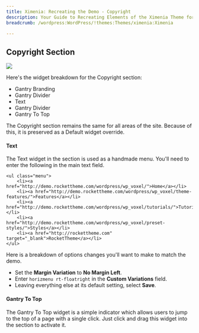 ```yaml
---
title: Ximenia: Recreating the Demo - Copyright
description: Your Guide to Recreating Elements of the Ximenia Theme for WordPress
breadcrumb: /wordpress:WordPress/!themes:Themes/ximenia:Ximenia

---
```


Copyright Section
-----
![][demo2]

Here's the widget breakdown for the Copyright section:

* Gantry Branding
* Gantry Divider
* Text
* Gantry Divider
* Gantry To Top

The Copyright section remains the same for all areas of the site. Because of this, it is preserved as a Default widget override.

#### Text
The Text widget in the section is used as a handmade menu. You'll need to enter the following in the main text field.

~~~
<ul class="menu">
	<li><a href="http://demo.rockettheme.com/wordpress/wp_voxel/">Home</a></li>
	<li><a href="http://demo.rockettheme.com/wordpress/wp_voxel/theme-features/">Features</a></li>
	<li><a href="http://demo.rockettheme.com/wordpress/wp_voxel/tutorials/">Tutorials</a></li>
	<li><a href="http://demo.rockettheme.com/wordpress/wp_voxel/preset-styles/">Styles</a></li>
	<li><a href="http://rockettheme.com" target="_blank">RocketTheme</a></li>
</ul>
~~~

Here is a breakdown of options changes you'll want to make to match the demo.

* Set the **Margin Variation** to **No Margin Left**.
* Enter `horizmenu rt-floatright` in the **Custom Variations** field.
* Leaving everything else at its default setting, select **Save**.

#### Gantry To Top
The Gantry To Top widget is a simple indicator which allows users to jump to the top of a page with a single click. Just click and drag this widget into the section to activate it.

[demo2]: assets/wp_Ximenia_demo_7.jpeg